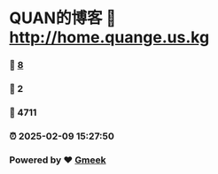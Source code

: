 # QUAN的博客 :link: http://home.quange.us.kg 
### :page_facing_up: [8](http://home.quange.us.kg/tag.html) 
### :speech_balloon: 2 
### :hibiscus: 4711 
### :alarm_clock: 2025-02-09 15:27:50 
### Powered by :heart: [Gmeek](https://github.com/Meekdai/Gmeek)
